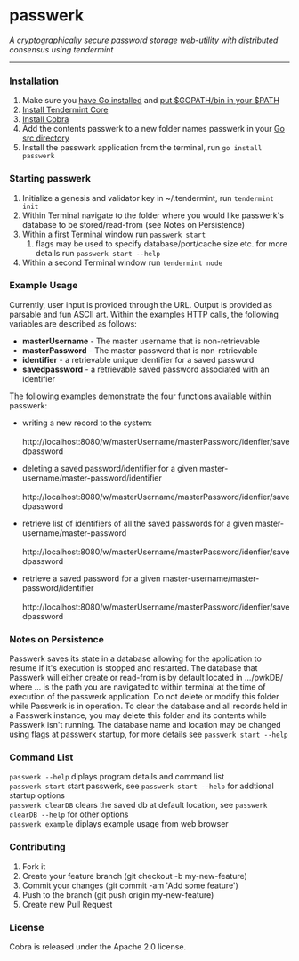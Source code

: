 # passwerk

_A cryptographically secure password storage web-utility with distributed consensus using tendermint_

---

### Installation

1. Make sure you [have Go installed][1] and [put $GOPATH/bin in your $PATH][2]
2. [Install Tendermint Core][3] 
3. [Install Cobra][4]
4. Add the contents passwerk to a new folder names passwerk in your [Go src directory][5]
5. Install the passwerk application from the terminal, run `go install passwerk`

[1]: https://golang.org/doc/install
[2]: https://github.com/tendermint/tendermint/wiki/Setting-GOPATH 
[3]: http://tendermint.com/guide/launch-a-tmsp-testnet/
[4]: https://github.com/spf13/cobra#installing
[5]: https://golang.org/doc/code.html#Workspaces
 
### Starting passwerk

1. Initialize a genesis and validator key in ~/.tendermint, run `tendermint init`
2. Within Terminal navigate to the folder where you would like passwerk's database to be stored/read-from (see Notes on Persistence)
3. Within a first Terminal window run `passwerk start`
	1. flags may be used to specify database/port/cache size etc. for more details run `passwerk start --help` 
4. Within a second Terminal window run `tendermint node`

### Example Usage

Currently, user input is provided through the URL. Output is provided as parsable and fun ASCII art. Within the examples HTTP calls, the following variables are described as follows:
* __masterUsername__ - The master username that is non-retrievable
* __masterPassword__ - The master password that is non-retrievable
* __identifier__ - a retrievable unique identifier for a saved password
* __savedpassword__ - a retrievable saved password associated with an identifier

The following examples demonstrate the four functions available within passwerk:
* writing a new record to the system:  
&nbsp;&nbsp;&nbsp;&nbsp;&nbsp; http://localhost:8080/w/masterUsername/masterPassword/idenfier/savedpassword  


* deleting a saved password/identifier for a given master-username/master-password/identifier  
&nbsp;&nbsp;&nbsp;&nbsp;&nbsp; http://localhost:8080/w/masterUsername/masterPassword/idenfier/savedpassword  


* retrieve list of identifiers of all the saved passwords for a given master-username/master-password  
&nbsp;&nbsp;&nbsp;&nbsp;&nbsp; http://localhost:8080/w/masterUsername/masterPassword/idenfier/savedpassword  


* retrieve a saved password for a given master-username/master-password/identifier  
&nbsp;&nbsp;&nbsp;&nbsp;&nbsp; http://localhost:8080/w/masterUsername/masterPassword/idenfier/savedpassword

### Notes on Persistence

Passwerk saves its state in a database allowing for the application to resume if it's execution is stopped and restarted.
The database that Passwerk will either create or read-from is by default located in .../pwkDB/ where ... is the path you are
navigated to within terminal at the time of execution of the passwerk application. Do not delete or modify  this folder 
while Passwerk is in operation. To clear the database and all records held in a Passwerk instance, you may delete this 
folder and its contents while Passwerk isn't running. The database name and location may be changed using flags at passwerk 
startup, for more details see `passwerk start --help`

### Command List
  
`passwerk --help` 	diplays program details and command list  
`passwerk start` 	start passwerk, see `passwerk start --help` for addtional startup options  
`passwerk clearDB`	clears the saved db at default location, see `passwerk clearDB --help` for other options  
`passwerk example`	diplays example usage from web browser  

### Contributing

1. Fork it
2. Create your feature branch (git checkout -b my-new-feature)
3. Commit your changes (git commit -am 'Add some feature')
4. Push to the branch (git push origin my-new-feature)
5. Create new Pull Request

### License

Cobra is released under the Apache 2.0 license.
